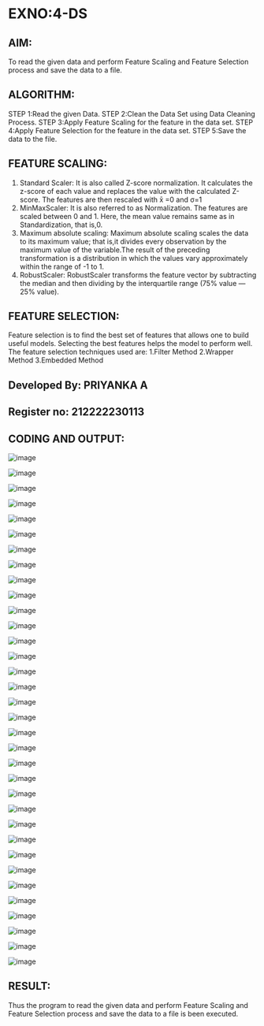 # EXNO:4-DS
## AIM:
To read the given data and perform Feature Scaling and Feature Selection process and save the
data to a file.

## ALGORITHM:
STEP 1:Read the given Data.
STEP 2:Clean the Data Set using Data Cleaning Process.
STEP 3:Apply Feature Scaling for the feature in the data set.
STEP 4:Apply Feature Selection for the feature in the data set.
STEP 5:Save the data to the file.

## FEATURE SCALING:
1. Standard Scaler: It is also called Z-score normalization. It calculates the z-score of each value and replaces the value with the calculated Z-score. The features are then rescaled with x̄ =0 and σ=1
2. MinMaxScaler: It is also referred to as Normalization. The features are scaled between 0 and 1. Here, the mean value remains same as in Standardization, that is,0.
3. Maximum absolute scaling: Maximum absolute scaling scales the data to its maximum value; that is,it divides every observation by the maximum value of the variable.The result of the preceding transformation is a distribution in which the values vary approximately within the range of -1 to 1.
4. RobustScaler: RobustScaler transforms the feature vector by subtracting the median and then dividing by the interquartile range (75% value — 25% value).

## FEATURE SELECTION:
Feature selection is to find the best set of features that allows one to build useful models. Selecting the best features helps the model to perform well.
The feature selection techniques used are:
1.Filter Method
2.Wrapper Method
3.Embedded Method

## Developed By: PRIYANKA A
## Register no: 212222230113

## CODING AND OUTPUT:

![image](https://github.com/DHARINIPV/EXNO-4-DS/assets/119400845/debe4715-16ed-4cf4-8de3-5302028347a6)

![image](https://github.com/DHARINIPV/EXNO-4-DS/assets/119400845/f6eceda7-fb68-4a13-b8a0-b9907b84a80f)

![image](https://github.com/DHARINIPV/EXNO-4-DS/assets/119400845/164fd356-fab7-4202-a4d9-c725dc7b4570)

![image](https://github.com/DHARINIPV/EXNO-4-DS/assets/119400845/c501b15a-5931-4277-8676-f156c9edb7eb)

![image](https://github.com/DHARINIPV/EXNO-4-DS/assets/119400845/f8289319-0099-4711-b261-d471d222f36d)

![image](https://github.com/DHARINIPV/EXNO-4-DS/assets/119400845/ef4ee069-3220-4e27-af01-34e6372de96b)

![image](https://github.com/DHARINIPV/EXNO-4-DS/assets/119400845/51d16265-10f9-4b2e-a44d-5d4a39561d25)

![image](https://github.com/DHARINIPV/EXNO-4-DS/assets/119400845/bc00af70-02b7-4ab1-98e9-8fe6eaf66cad)

![image](https://github.com/DHARINIPV/EXNO-4-DS/assets/119400845/34419558-3ff1-45f7-9b92-d6e59e69200f)

![image](https://github.com/DHARINIPV/EXNO-4-DS/assets/119400845/febccf81-7272-4fab-b35e-b33c10bea1dc)

![image](https://github.com/DHARINIPV/EXNO-4-DS/assets/119400845/83007acb-755c-43ec-a955-00a4afb1ab4d)

![image](https://github.com/DHARINIPV/EXNO-4-DS/assets/119400845/df07d9fd-8041-4484-ae7f-05971ffcc622)

![image](https://github.com/DHARINIPV/EXNO-4-DS/assets/119400845/1be0c7df-33ed-432f-b9ba-0c3460f611a1)

![image](https://github.com/DHARINIPV/EXNO-4-DS/assets/119400845/cf319aea-677e-4384-a3de-59db4287ca6a)

![image](https://github.com/DHARINIPV/EXNO-4-DS/assets/119400845/bf23a9b5-f929-41c0-83ef-87eb0017a7b4)

![image](https://github.com/DHARINIPV/EXNO-4-DS/assets/119400845/61328959-eab1-42ae-b802-34ac3a39de2c)

![image](https://github.com/DHARINIPV/EXNO-4-DS/assets/119400845/6f93b288-9e22-48c5-a69a-562f2c4f0eca)

![image](https://github.com/DHARINIPV/EXNO-4-DS/assets/119400845/0aa07cc1-9884-4164-a30f-aae298910411)

![image](https://github.com/DHARINIPV/EXNO-4-DS/assets/119400845/172f40b4-abf6-4c17-a09e-0dafb37f9e6b)

![image](https://github.com/DHARINIPV/EXNO-4-DS/assets/119400845/55c69177-938a-4092-b348-bfc47cb06ff4)

![image](https://github.com/DHARINIPV/EXNO-4-DS/assets/119400845/e8d9168a-0880-41f1-9c68-3c1f8ac1ac14)

![image](https://github.com/DHARINIPV/EXNO-4-DS/assets/119400845/f66dbb12-4a89-45ef-9f71-bae0f3024d91)

![image](https://github.com/DHARINIPV/EXNO-4-DS/assets/119400845/c0f3f2a0-77c0-4553-a810-c3ddd2fe2dcd)

![image](https://github.com/DHARINIPV/EXNO-4-DS/assets/119400845/e4ede4c4-459a-49d1-80d1-74793fec5e86)

![image](https://github.com/DHARINIPV/EXNO-4-DS/assets/119400845/055e0910-32a5-45d4-af45-800095f95eaf)

![image](https://github.com/DHARINIPV/EXNO-4-DS/assets/119400845/49004ac9-dc39-4299-b45c-5ba89e3e5c84)

![image](https://github.com/DHARINIPV/EXNO-4-DS/assets/119400845/6907fee4-1565-4e35-a401-1b1fb0c06696)

![image](https://github.com/DHARINIPV/EXNO-4-DS/assets/119400845/bb180d7a-e423-4efb-a24d-1f630cebb069)

![image](https://github.com/DHARINIPV/EXNO-4-DS/assets/119400845/af62bbfa-54e1-4a65-9ed0-a874bc7365ed)

![image](https://github.com/DHARINIPV/EXNO-4-DS/assets/119400845/c5e7cb84-6f6a-40c3-bf62-18504562e0b4)

![image](https://github.com/DHARINIPV/EXNO-4-DS/assets/119400845/cdfab1d2-f445-4271-80dc-f763d6eb7484)

![image](https://github.com/DHARINIPV/EXNO-4-DS/assets/119400845/134793e8-e1c7-4b8b-9892-3fad4465fe4b)

![image](https://github.com/DHARINIPV/EXNO-4-DS/assets/119400845/b505cc2d-7119-4434-8359-88060930401f)

![image](https://github.com/DHARINIPV/EXNO-4-DS/assets/119400845/09b32556-81e3-429c-bf14-b52656f4df7f)

## RESULT:
Thus the program to read the given data and perform Feature Scaling and Feature Selection process and save the data to a file is been executed.

